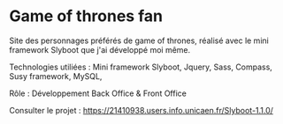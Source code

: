 # Game of thrones fan

Site des personnages préférés de game of thrones, réalisé avec le mini framework Slyboot que j'ai développé moi même.

Technologies utiliées : Mini framework Slyboot, Jquery, Sass, Compass, Susy framework, MySQL,

Rôle : Développement Back Office & Front Office

Consulter le projet : https://21410938.users.info.unicaen.fr/Slyboot-1.1.0/
